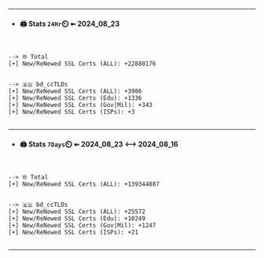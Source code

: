 

---
- #### 🖨️ **Stats** `24Hr`⏲️ ➼ 2024_08_23
```console


--> 🌐 Total
[+] New/ReNewed SSL Certs (ALL): +22880176


--> 🇧🇩 bd_ccTLDs
[+] New/ReNewed SSL Certs (ALL): +3986
[+] New/ReNewed SSL Certs (Edu): +1336
[+] New/ReNewed SSL Certs (Gov|Mil): +343
[+] New/ReNewed SSL Certs (ISPs): +3


```

---
- #### 🖨️ **Stats** `7Days`⏲️ ➼ 2024_08_23 <--> 2024_08_16
```console


--> 🌐 Total
[+] New/ReNewed SSL Certs (ALL): +139344887


--> 🇧🇩 bd_ccTLDs
[+] New/ReNewed SSL Certs (ALL): +25572
[+] New/ReNewed SSL Certs (Edu): +10249
[+] New/ReNewed SSL Certs (Gov|Mil): +1247
[+] New/ReNewed SSL Certs (ISPs): +21


```

---

